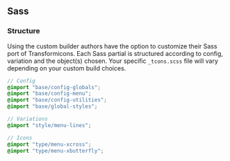 ## Sass

### Structure
Using the custom builder authors have the option to customize their Sass port of Transformicons.
Each Sass partial is structured according to config, variation and the object(s) chosen. Your specific ``_tcons.scss`` file will vary depending on your custom build
choices.

```scss
// Config
@import "base/config-globals";
@import "base/config-menu";
@import "base/config-utilities";
@import "base/global-styles";

// Variations
@import "style/menu-lines";

// Icons
@import "type/menu-xcross";
@import "type/menu-xbutterfly";
```